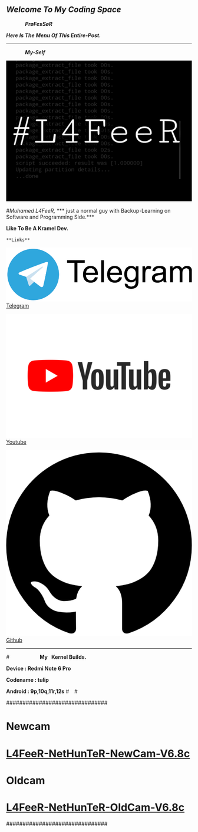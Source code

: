 ## ***Welcome To My Coding Space***


***⠀⠀⠀⠀⠀PrøFesSøR***


***Here Is The Menu Of This Entire-Post.***

* * *


***⠀⠀⠀⠀⠀My-Self***

![L4FeeR](assets/l4feer.png)

  #*Muhamed L4FeeR,*
*** just a normal guy with Backup-Learning on Software and Programming Side.***

**Like To Be A Kramel Dev.**

    **Links**

![t.me/l4feer](assets/telegram.png)
   [Telegram](https://t.me/kali_nethunter_android)

![youtube.com](assets/youtube.png)
   [Youtube](https://youtube.com/channel/UCOB6x1Bn0dpBk0ZOHcARKYQ)

![github.com/L4FeeR](assets/github.png)
   [Github](https://github.com/L4FeeR)

 * * * 




#**⠀⠀⠀⠀⠀⠀⠀⠀My⠀Kernel Builds.**

**Device   : Redmi Note 6 Pro**

**Codename : tulip**

**Android  : 9p,10q,11r,12s**
#⠀
#⠀

###############################
# **Newcam**
#
# [L4FeeR-NetHunTeR-NewCam-V6.8c](assests/kernel/L4FeeR-NetHunTeR-NewCam-V6.8c.zip)
#
# **Oldcam**
#
# [L4FeeR-NetHunTeR-OldCam-V6.8c](assests/kernel/L4FeeR-NetHunTeR-OldCam-V6.8c)
###############################
